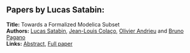 <h2>Papers by Lucas Satabin:</h2>
<p>
<b>Title:</b> Towards a Formalized Modelica Subset<br />
<b>Authors:</b> <a href="../authors/author_265.html">Lucas Satabin</a>, <a href="../authors/author_53.html">Jean-Louis Colaço</a>, <a href="../authors/author_8.html">Olivier Andrieu</a> and <a href="../authors/author_227.html">Bruno Pagano</a><br />
<b>Links:</b> <a href="../abstracts/abstract_68.pdf">Abstract</a>, <a href="../submissions/ecp15118637_SatabinColacoAndrieuPagano.pdf">Full paper</a>
</p>